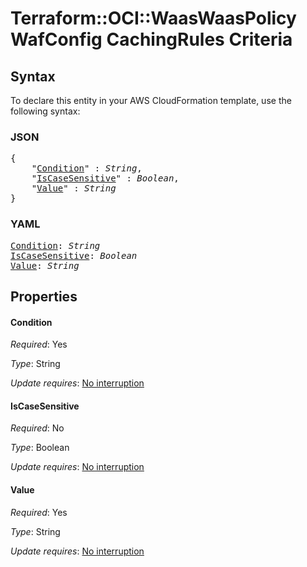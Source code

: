 # Terraform::OCI::WaasWaasPolicy WafConfig CachingRules Criteria

## Syntax

To declare this entity in your AWS CloudFormation template, use the following syntax:

### JSON

<pre>
{
    "<a href="#condition" title="Condition">Condition</a>" : <i>String</i>,
    "<a href="#iscasesensitive" title="IsCaseSensitive">IsCaseSensitive</a>" : <i>Boolean</i>,
    "<a href="#value" title="Value">Value</a>" : <i>String</i>
}
</pre>

### YAML

<pre>
<a href="#condition" title="Condition">Condition</a>: <i>String</i>
<a href="#iscasesensitive" title="IsCaseSensitive">IsCaseSensitive</a>: <i>Boolean</i>
<a href="#value" title="Value">Value</a>: <i>String</i>
</pre>

## Properties

#### Condition

_Required_: Yes

_Type_: String

_Update requires_: [No interruption](https://docs.aws.amazon.com/AWSCloudFormation/latest/UserGuide/using-cfn-updating-stacks-update-behaviors.html#update-no-interrupt)

#### IsCaseSensitive

_Required_: No

_Type_: Boolean

_Update requires_: [No interruption](https://docs.aws.amazon.com/AWSCloudFormation/latest/UserGuide/using-cfn-updating-stacks-update-behaviors.html#update-no-interrupt)

#### Value

_Required_: Yes

_Type_: String

_Update requires_: [No interruption](https://docs.aws.amazon.com/AWSCloudFormation/latest/UserGuide/using-cfn-updating-stacks-update-behaviors.html#update-no-interrupt)

